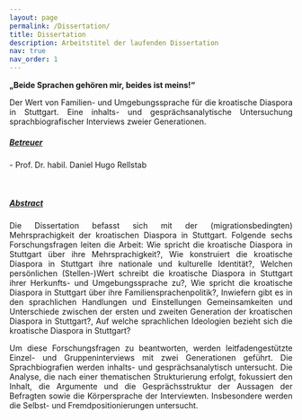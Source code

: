 ```yaml
---
layout: page
permalink: /Dissertation/
title: Dissertation
description: Arbeitstitel der laufenden Dissertation
nav: true
nav_order: 1
---
```

<!-- _pages/Dissertation.md -->

<p align="justify">
<b>„Beide Sprachen gehören mir, beides ist meins!“</b> 
</p>

<p align="justify">
Der Wert von Familien- und Umgebungssprache für die kroatische Diaspora in Stuttgart. 
Eine inhalts- und gesprächsanalytische Untersuchung sprachbiografischer Interviews zweier Generationen.
</p>
  
<h5>
<a href='#'>Betreuer</a> <br>
</h5>
<p align="justify">
- Prof. Dr. habil. Daniel Hugo Rellstab
</p>

<br>

<h5>
<a href='#'>Abstract</a> <br>
</h5>

<p align="justify">
Die Dissertation befasst sich mit der (migrationsbedingten) Mehrsprachigkeit der kroatischen Diaspora in Stuttgart. Folgende sechs Forschungsfragen leiten die Arbeit: Wie spricht die kroatische Diaspora in Stuttgart über ihre Mehrsprachigkeit?, Wie konstruiert die kroatische Diaspora in Stuttgart ihre nationale und kulturelle Identität?, Welchen persönlichen (Stellen-)Wert schreibt die kroatische Diaspora in Stuttgart ihrer Herkunfts- und Umgebungssprache zu?, Wie spricht die kroatische Diaspora in Stuttgart über ihre Familiensprachenpolitik?, Inwiefern gibt es in den sprachlichen Handlungen und Einstellungen Gemeinsamkeiten und Unterschiede zwischen der ersten und zweiten Generation der kroatischen Diaspora in Stuttgart?, Auf welche sprachlichen Ideologien bezieht sich die kroatische Diaspora in Stuttgart?
</p>

<p align="justify">
Um diese Forschungsfragen zu beantworten, werden leitfadengestützte Einzel- und Gruppeninterviews mit zwei Generationen geführt. Die Sprachbiografien werden inhalts- und gesprächsanalytisch untersucht. Die Analyse, die nach einer thematischen Strukturierung erfolgt, fokussiert den Inhalt, die Argumente und die Gesprächsstruktur der Aussagen der Befragten sowie die Körpersprache der Interviewten. Insbesondere werden die Selbst- und Fremdpositionierungen untersucht.
</p>

